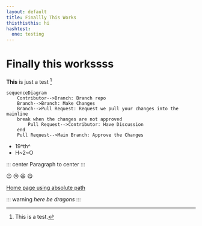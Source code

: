 ```yaml
---
layout: default
title: Finallly This Works
thisthisthis: hi
hashtest:
  one: testing
---
```

# Finally this workssss
**This** is just a test [^first]

[^first]: This is a test.

```mermaid
sequenceDiagram
    Contributor-->Branch: Branch repo
    Branch-->Branch: Make Changes
    Branch-->Pull Request: Request we pull your changes into the mainline
    break when the changes are not approved
        Pull Request-->Contributor: Have Discussion
    end
    Pull Request-->Main Branch: Approve the Changes
```

- 19^th^
- H~2~O

::: center
Paragraph to center
:::

:wink: :cry: :laughing: :yum:

[Home page using absolute path](/)

::: warning
*here be dragons*
:::